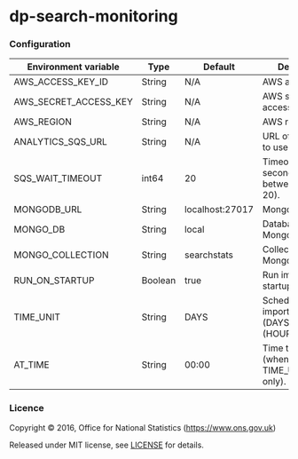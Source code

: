 dp-search-monitoring
==================

### Configuration

| Environment variable  | Type    | Default          | Description
| --------------------  | ------- | ---------------- | ------------------------------------------------
| AWS_ACCESS_KEY_ID     | String  | N/A              | AWS access key.
| AWS_SECRET_ACCESS_KEY | String  | N/A              | AWS secret access key.
| AWS_REGION            | String  | N/A              | AWS region to use.
| ANALYTICS_SQS_URL     | String  | N/A              | URL of SQS queue to use.
| SQS_WAIT_TIMEOUT      | int64   | 20               | Timeout in seconds (must be between 0 and 20).
| MONGODB_URL           | String  | localhost:27017  | MongoDB URL.
| MONGO_DB              | String  | local            | Database to use in MongoDB.
| MONGO_COLLECTION      | String  | searchstats      | Collection to use in MongoDB.
| RUN_ON_STARTUP        | Boolean | true             | Run import on startup.
| TIME_UNIT             | String  | DAYS             | Schedule one import per day (DAYS) or hour (HOURS).
| AT_TIME               | String  | 00:00            | Time to run job (when using TIME_UNIT='DAYS' only).

### Licence

Copyright ©‎ 2016, Office for National Statistics (https://www.ons.gov.uk)

Released under MIT license, see [LICENSE](LICENSE.md) for details.
